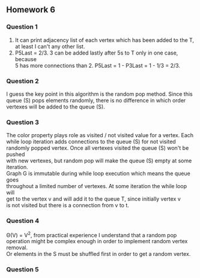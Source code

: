 ## Homework 6

### Question 1

1)  It can print adjacency list of each vertex which has been added to the T, 
    at least I can't any other list.  
2)  P5Last = 2/3. 3 can be added lastly after 5s to T only in one case, because  
    5 has more connections than 2. P5Last = 1 - P3Last = 1 - 1/3 = 2/3.
    
### Question 2

I guess the key point in this algorithm is the random pop method. Since this  
queue (S) pops elements randomly, there is no difference in which order  
vertexes will be added to the queue (S).

### Question 3

The color property plays role as visited / not visited value for a vertex. 
Each while loop iteration adds connections to the queue (S) for not visited 
randomly popped vertex. Once all vertexes visited the queue (S) won't be pushed  
with new vertexes, but random pop will make the queue (S) empty at some iteration.  
Graph G is immutable during while loop execution which means the queue goes  
throughout a limited number of vertexes. At some iteration the while loop will  
get to the vertex v and will add it to the queue T, since initially vertex v  
is not visited but there is a connection from v to t.  

### Question 4
Θ(V) = V<sup>2</sup>, from practical experience I understand that a random pop  
operation might be complex enough in order to implement random vertex removal.  
Or elements in the S must be shuffled first in order to get a random vertex.

### Question 5
